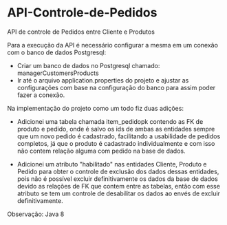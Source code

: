 # API-Controle-de-Pedidos
API de controle de Pedidos entre Cliente e Produtos

Para a execução da API é necessário configurar a mesma em um conexão com o banco de dados Postgresql:
* Criar um banco de dados no Postgresql chamado: managerCustomersProducts
* Ir até o arquivo application.properties do projeto e ajustar as configurações com base na configuração do banco para assim poder fazer a conexão.

Na implementação do projeto como um todo fiz duas adições: 
* Adicionei uma tabela chamada item_pedidopk contendo as FK de produto e pedido, onde é salvo os ids de ambas as entidades sempre que um novo pedido é cadastrado, 
facilitando a usabilidade de pedidos completos, já que o produto é cadastrado individualmente e com isso não contem relação alguma com pedido na base de dados.

* Adicionei um atributo "habilitado" nas entidades Cliente, Produto e Pedido para obter o controle de exclusão dos dados dessas entidades, pois não é possível excluir 
definitivamente os dados da base de dados devido as relações de FK que contem entre as tabelas, então com esse atributo se tem um controle de desabilitar os dados 
ao envés de excluir definitivamente.

Observação: Java 8
